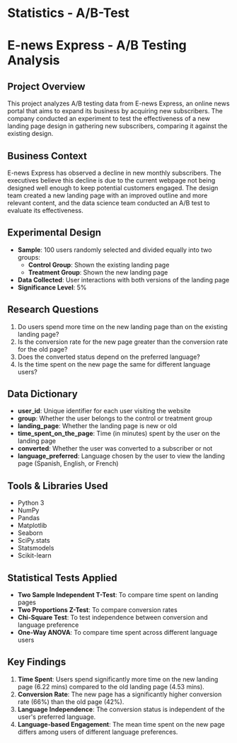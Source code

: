 # Statistics - A/B-Test

# E-news Express - A/B Testing Analysis

## Project Overview
This project analyzes A/B testing data from E-news Express, an online news portal that aims to expand its business by acquiring new subscribers. The company conducted an experiment to test the effectiveness of a new landing page design in gathering new subscribers, comparing it against the existing design.

## Business Context
E-news Express has observed a decline in new monthly subscribers. The executives believe this decline is due to the current webpage not being designed well enough to keep potential customers engaged. The design team created a new landing page with an improved outline and more relevant content, and the data science team conducted an A/B test to evaluate its effectiveness.

## Experimental Design
- **Sample**: 100 users randomly selected and divided equally into two groups:
  - **Control Group**: Shown the existing landing page
  - **Treatment Group**: Shown the new landing page
- **Data Collected**: User interactions with both versions of the landing page
- **Significance Level**: 5%

## Research Questions
1. Do users spend more time on the new landing page than on the existing landing page?
2. Is the conversion rate for the new page greater than the conversion rate for the old page?
3. Does the converted status depend on the preferred language?
4. Is the time spent on the new page the same for different language users?

## Data Dictionary
- **user_id**: Unique identifier for each user visiting the website
- **group**: Whether the user belongs to the control or treatment group
- **landing_page**: Whether the landing page is new or old
- **time_spent_on_the_page**: Time (in minutes) spent by the user on the landing page
- **converted**: Whether the user was converted to a subscriber or not
- **language_preferred**: Language chosen by the user to view the landing page (Spanish, English, or French)

## Tools & Libraries Used
- Python 3
- NumPy
- Pandas
- Matplotlib
- Seaborn
- SciPy.stats
- Statsmodels
- Scikit-learn

## Statistical Tests Applied
- **Two Sample Independent T-Test**: To compare time spent on landing pages
- **Two Proportions Z-Test**: To compare conversion rates
- **Chi-Square Test**: To test independence between conversion and language preference
- **One-Way ANOVA**: To compare time spent across different language users

## Key Findings
1. **Time Spent**: Users spend significantly more time on the new landing page (6.22 mins) compared to the old landing page (4.53 mins).
2. **Conversion Rate**: The new page has a significantly higher conversion rate (66%) than the old page (42%).
3. **Language Independence**: The conversion status is independent of the user's preferred language.
4. **Language-based Engagement**: The mean time spent on the new page differs among users of different language preferences.

